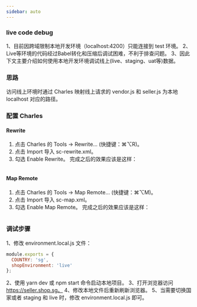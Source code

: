 ```yaml
---
sidebar: auto
---
```

### live code debug
1、目前因跨域限制本地开发环境（localhost:4200）只能连接到 test 环境。
2、Live等环境的代码经过Babel转化和压缩后调试困难，不利于排查问题。
3、因此下文主要介绍如何使用本地开发环境调试线上(live、staging、uat等)数据。

### 思路
访问线上环境时通过 Charles 映射线上请求的 vendor.js 和 seller.js 为本地 localhost 对应的路径。

### 配置 Charles

#### Rewrite
1. 点击 Charles 的 Tools -> Rewrite... (快捷键：⌘⌥R)。
2. 点击 Import 导入 sc-rewrite.xml。
3. 勾选 Enable Rewrite。
完成之后的效果应该是这样： 
<img :src="$withBase('./images/daily-blog/debug-live-code1.png')">

#### Map Remote
1. 点击 Charles 的 Tools -> Map Remote... (快捷键：⌘⌥M)。 
2. 点击 Import 导入 sc-map.xml。
3. 勾选 Enable Map Remote。
完成之后的效果应该是这样：
<img :src="$withBase('./images/daily-blog/debug-live-code2.png')">

### 调试步骤
1、修改 environment.local.js 文件：
``` javascript
module.exports = {
  COUNTRY: 'sg',
  shopEnvironment: 'live'
};
```
2、使用 yarn dev 或 npm start 命令启动本地项目。
3、打开浏览器访问 https://seller.shop.sg。
4、修改本地文件后重新刷新浏览器。
5、当需要切换国家或者 staging 和 live 时，修改 environment.local.js 即可。
